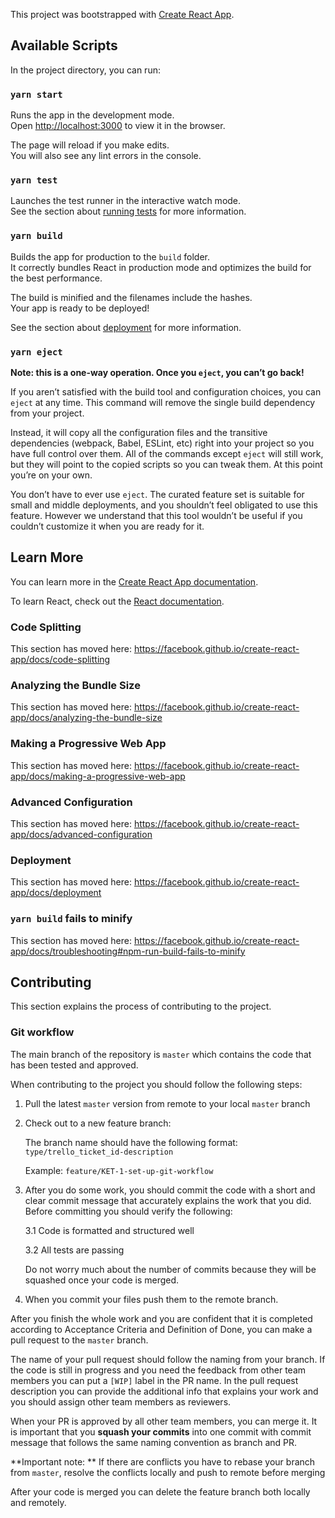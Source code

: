 This project was bootstrapped with [Create React App](https://github.com/facebook/create-react-app).

## Available Scripts

In the project directory, you can run:

### `yarn start`

Runs the app in the development mode.<br />
Open [http://localhost:3000](http://localhost:3000) to view it in the browser.

The page will reload if you make edits.<br />
You will also see any lint errors in the console.

### `yarn test`

Launches the test runner in the interactive watch mode.<br />
See the section about [running tests](https://facebook.github.io/create-react-app/docs/running-tests) for more information.

### `yarn build`

Builds the app for production to the `build` folder.<br />
It correctly bundles React in production mode and optimizes the build for the best performance.

The build is minified and the filenames include the hashes.<br />
Your app is ready to be deployed!

See the section about [deployment](https://facebook.github.io/create-react-app/docs/deployment) for more information.

### `yarn eject`

**Note: this is a one-way operation. Once you `eject`, you can’t go back!**

If you aren’t satisfied with the build tool and configuration choices, you can `eject` at any time. This command will remove the single build dependency from your project.

Instead, it will copy all the configuration files and the transitive dependencies (webpack, Babel, ESLint, etc) right into your project so you have full control over them. All of the commands except `eject` will still work, but they will point to the copied scripts so you can tweak them. At this point you’re on your own.

You don’t have to ever use `eject`. The curated feature set is suitable for small and middle deployments, and you shouldn’t feel obligated to use this feature. However we understand that this tool wouldn’t be useful if you couldn’t customize it when you are ready for it.

## Learn More

You can learn more in the [Create React App documentation](https://facebook.github.io/create-react-app/docs/getting-started).

To learn React, check out the [React documentation](https://reactjs.org/).

### Code Splitting

This section has moved here: https://facebook.github.io/create-react-app/docs/code-splitting

### Analyzing the Bundle Size

This section has moved here: https://facebook.github.io/create-react-app/docs/analyzing-the-bundle-size

### Making a Progressive Web App

This section has moved here: https://facebook.github.io/create-react-app/docs/making-a-progressive-web-app

### Advanced Configuration

This section has moved here: https://facebook.github.io/create-react-app/docs/advanced-configuration

### Deployment

This section has moved here: https://facebook.github.io/create-react-app/docs/deployment

### `yarn build` fails to minify

This section has moved here: https://facebook.github.io/create-react-app/docs/troubleshooting#npm-run-build-fails-to-minify

## Contributing
This section explains the process of contributing to the project.


### Git workflow

The main branch of the repository is `master` which contains the code that has been tested and approved.

When contributing to the project you should follow the following steps:

1. Pull the latest `master` version from remote to your local `master` branch
2. Check out to a new feature branch:
    
    The branch name should have the following format: `type/trello_ticket_id-description`
    
    Example: `feature/KET-1-set-up-git-workflow`
    
3.  After you do some work, you should commit the code with a short and clear commit message that accurately explains the work that you did. Before committing you should verify the following:
    
    3.1 Code is formatted and structured well
    
    3.2 All tests are passing
    
    Do not worry much about the number of commits  because they will be squashed once your code is merged.
    
4. When you commit your files push them to the remote branch.

After you finish the whole work and you are confident that it is completed according to Acceptance Criteria and Definition of Done, you can make a pull request to the `master` branch.

The name of your pull request should follow the naming from your branch. If the code is still in progress and you need the feedback from other team members you can put a `[WIP]` label in the PR name. In the pull request description you can provide the additional info that explains your work and you should assign other team members as reviewers.

When your PR is approved by all other team members, you can merge it. It is important that you **squash your commits** into one commit with commit message that follows the same naming convention as branch and PR.

**Important note: ** If there are conflicts you have to rebase your branch from `master`, resolve the conflicts locally and push to remote before merging

After your code is merged you can delete the feature branch both locally and remotely.

